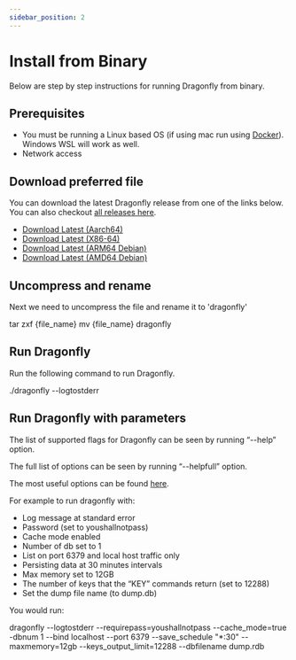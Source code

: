 ```yaml
---
sidebar_position: 2
---
```


# Install from Binary
Below are step by step instructions for running Dragonfly from binary.

## Prerequisites

- You must be running a Linux based OS (if using mac run using [Docker](getting-started/docker)). Windows WSL will work as well.
- Network access

## Download preferred file
You can download the latest Dragonfly release from one of the links below. You can also checkout [all releases here](https://github.com/dragonflydb/dragonfly/releases).

- [Download Latest (Aarch64)](https://dragonflydb.gateway.scarf.sh/0.15.0/dragonfly-aarch64.tar.gz)
- [Download Latest (X86-64)](https://dragonflydb.gateway.scarf.sh/0.15.0/dragonfly-x86_64.tar.gz)
- [Download Latest (ARM64 Debian)](https://dragonflydb.gateway.scarf.sh/0.15.0/dragonfly_0.15.0_arm64.deb)
- [Download Latest (AMD64 Debian)](https://dragonflydb.gateway.scarf.sh/0.15.0/dragonfly_0.15.0_amd64.deb)

## Uncompress and rename
Next we need to uncompress the file and rename it to 'dragonfly'

  tar zxf {file_name}
  mv {file_name} dragonfly

## Run Dragonfly
Run the following command to run Dragonfly.

  ./dragonfly --logtostderr
  
## Run Dragonfly with parameters

The list of supported flags for Dragonfly can be seen by running “--help” option.

The full list of options can be seen by running “--helpfull” option.

The most useful options can be found [here](https://github.com/dragonflydb/dragonfly#configuration).

For example to run dragonfly with:
- Log message at standard error
- Password (set to youshallnotpass)
- Cache mode enabled
- Number of db set to 1
- List on port  6379 and local host traffic only
- Persisting data at 30 minutes intervals
- Max memory set to 12GB
- The number of keys that the “KEY” commands return (set to 12288)
- Set the dump file name (to dump.db)

You would run:

  dragonfly --logtostderr --requirepass=youshallnotpass --cache_mode=true -dbnum 1 --bind localhost --port 6379  --save_schedule "*:30" --maxmemory=12gb --keys_output_limit=12288 --dbfilename dump.rdb



